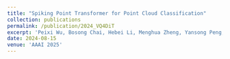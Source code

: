 ```yaml
---
title: "Spiking Point Transformer for Point Cloud Classification"
collection: publications
permalink: /publication/2024_VQ4DiT
excerpt: 'Peixi Wu, Bosong Chai, Hebei Li, Menghua Zheng, Yansong Peng, __Zeyu Wang__, Xuan Nie, Yueyi Zhang, Xiaoyan Sun '
date: 2024-08-15
venue: 'AAAI 2025'
---
```

